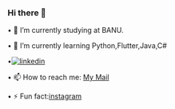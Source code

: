 ### Hi there 👋

• 🔭 I’m currently studying at BANU. 

• 🌱 I’m currently learning Python,Flutter,Java,C#

•[![linkedin](https://img.shields.io/badge/Linkedin-000000?style=for-the-badge&logo=Linkedin&logoColor=white)](http://www.linkedin.com/in/mine-ery%C4%B1lmaz-486313255)
 
• 📫 How to reach me: [My Mail](eryilmazmine6@gmail.com)

• ⚡ Fun fact:[instagram](https://www.instagram.com/mine.erylmazz/)

